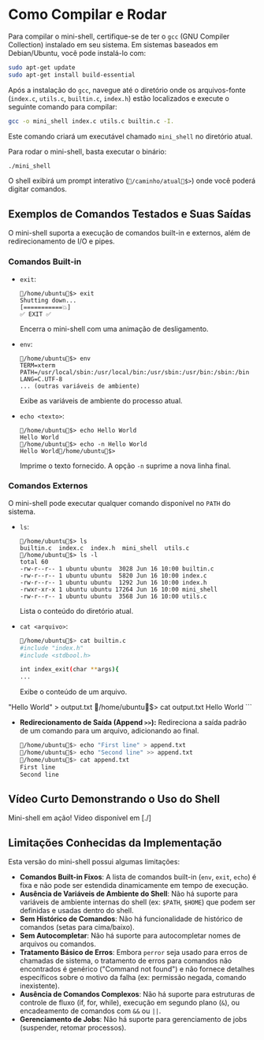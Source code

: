 # Como Compilar e Rodar

Para compilar o mini-shell, certifique-se de ter o `gcc` (GNU Compiler Collection) instalado em seu sistema. Em sistemas baseados em Debian/Ubuntu, você pode instalá-lo com:

```bash
sudo apt-get update
sudo apt-get install build-essential
```

Após a instalação do `gcc`, navegue até o diretório onde os arquivos-fonte (`index.c`, `utils.c`, `builtin.c`, `index.h`) estão localizados e execute o seguinte comando para compilar:

```bash
gcc -o mini_shell index.c utils.c builtin.c -I.
```

Este comando criará um executável chamado `mini_shell` no diretório atual.

Para rodar o mini-shell, basta executar o binário:

```bash
./mini_shell
```

O shell exibirá um prompt interativo (`🐚/caminho/atual🐚$>`) onde você poderá digitar comandos.


## Exemplos de Comandos Testados e Suas Saídas

O mini-shell suporta a execução de comandos built-in e externos, além de redirecionamento de I/O e pipes.

### Comandos Built-in

*   `exit`:
    ```
    🐚/home/ubuntu🐚$> exit
    Shutting down...
    [===========💥]
    ✅ EXIT ✅
    ```
    Encerra o mini-shell com uma animação de desligamento.

*   `env`:
    ```
    🐚/home/ubuntu🐚$> env
    TERM=xterm
    PATH=/usr/local/sbin:/usr/local/bin:/usr/sbin:/usr/bin:/sbin:/bin
    LANG=C.UTF-8
    ... (outras variáveis de ambiente)
    ```
    Exibe as variáveis de ambiente do processo atual.

*   `echo <texto>`:
    ```
    🐚/home/ubuntu🐚$> echo Hello World
    Hello World
    🐚/home/ubuntu🐚$> echo -n Hello World
    Hello World🐚/home/ubuntu🐚$>
    ```
    Imprime o texto fornecido. A opção `-n` suprime a nova linha final.

### Comandos Externos

O mini-shell pode executar qualquer comando disponível no `PATH` do sistema.

*   `ls`:
    ```
    🐚/home/ubuntu🐚$> ls
    builtin.c  index.c  index.h  mini_shell  utils.c
    🐚/home/ubuntu🐚$> ls -l
    total 60
    -rw-r--r-- 1 ubuntu ubuntu  3028 Jun 16 10:00 builtin.c
    -rw-r--r-- 1 ubuntu ubuntu  5820 Jun 16 10:00 index.c
    -rw-r--r-- 1 ubuntu ubuntu  1292 Jun 16 10:00 index.h
    -rwxr-xr-x 1 ubuntu ubuntu 17264 Jun 16 10:00 mini_shell
    -rw-r--r-- 1 ubuntu ubuntu  3568 Jun 16 10:00 utils.c
    ```
    Lista o conteúdo do diretório atual.

*   `cat <arquivo>`:
    ```bash
    🐚/home/ubuntu🐚$> cat builtin.c
    #include "index.h"
    #include <stdbool.h>

    int index_exit(char **args){
    ...
    ```
    Exibe o conteúdo de um arquivo.


"Hello World" > output.txt
    🐚/home/ubuntu🐚$> cat output.txt
    Hello World
    ```

*   **Redirecionamento de Saída (Append `>>`):** Redireciona a saída padrão de um comando para um arquivo, adicionando ao final.
    ```bash
    🐚/home/ubuntu🐚$> echo "First line" > append.txt
    🐚/home/ubuntu🐚$> echo "Second line" >> append.txt
    🐚/home/ubuntu🐚$> cat append.txt
    First line
    Second line
    ```


## Vídeo Curto Demonstrando o Uso do Shell

Mini-shell em ação! Vídeo disponível em [./] 


## Limitações Conhecidas da Implementação

Esta versão do mini-shell possui algumas limitações:

*   **Comandos Built-in Fixos**: A lista de comandos built-in (`env`, `exit`, `echo`) é fixa e não pode ser estendida dinamicamente em tempo de execução.
*   **Ausência de Variáveis de Ambiente do Shell**: Não há suporte para variáveis de ambiente internas do shell (ex: `$PATH`, `$HOME`) que podem ser definidas e usadas dentro do shell.
*   **Sem Histórico de Comandos**: Não há funcionalidade de histórico de comandos (setas para cima/baixo).
*   **Sem Autocompletar**: Não há suporte para autocompletar nomes de arquivos ou comandos.
*   **Tratamento Básico de Erros**: Embora `perror` seja usado para erros de chamadas de sistema, o tratamento de erros para comandos não encontrados é genérico ("Command not found") e não fornece detalhes específicos sobre o motivo da falha (ex: permissão negada, comando inexistente).
*   **Ausência de Comandos Complexos**: Não há suporte para estruturas de controle de fluxo (if, for, while), execução em segundo plano (`&`), ou encadeamento de comandos com `&&` ou `||`.
*   **Gerenciamento de Jobs**: Não há suporte para gerenciamento de jobs (suspender, retomar processos).





